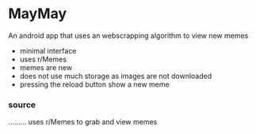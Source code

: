 # MayMay
An android app that uses an webscrapping algorithm to view new memes 

+ minimal interface
+ uses r/Memes 
+ memes are new 
+ does not use much storage as images are not downloaded
+ pressing the reload button show a new meme 


### source
......... uses r/Memes to grab and view memes
